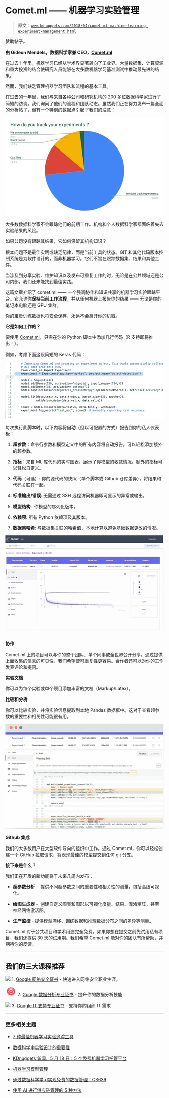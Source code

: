 # Comet.ml —— 机器学习实验管理

> 原文：[`www.kdnuggets.com/2018/04/comet-ml-machine-learning-experiment-management.html`](https://www.kdnuggets.com/2018/04/comet-ml-machine-learning-experiment-management.html)

赞助帖子。

**由 Gideon Mendels，数据科学家兼 CEO，[Comet.ml](https://www.comet.com/)**

在过去十年里，机器学习已经从学术界显著转向了工业界。大量数据集、计算资源和重大投资的结合使研究人员能够在大多数机器学习基准测试中推动最先进的结果。

然而，我们缺乏管理机器学习团队和流程的基本工具。

在过去的一年里，我们与来自各种公司和研究机构的 200 多位数据科学家进行了简短的访谈。我们询问了他们的流程和团队动态。虽然我们正在努力发布一篇全面的分析帖子，但有一个特别的数据点引起了我们的注意：

![Comet F1 Pie](img/d18877ba0320608364d5d52840b6e62e.png)

大多数数据科学家不会跟踪他们的前期工作。机构和个人数据科学家都面临着失去实验结果的风险。

如果公司没有跟踪其结果，它如何保留其机构知识？

根本问题不是最佳实践或缺乏纪律，而是当前工具的状态。GIT 和其他代码版本控制系统是为软件设计的，而非机器学习。它们不旨在跟踪数据集、结果和其他工件。

当涉及到分享实验、维护知识以及发布可重复工作的时，无论是在公共领域还是公司内部，我们还未能找到最佳实践。

这篇文章介绍了 comet.ml —— 一个强调协作和知识共享的机器学习实验跟踪平台。它允许你**保持当前工作流程**，并从任何机器上报告你的结果 —— 无论是你的笔记本电脑还是 GPU 集群。

你的宝贵训练数据也将安全保存，永远不会离开你的机器。

**它是如何工作的？**

要使用 [Comet.ml](https://www.comet.com/)，只需在你的 Python 脚本中添加几行代码（R 支持即将推出！）。

例如，考虑下面这段简短的 Keras 代码：

![Comet F3 code](img/09b885b2d3a80ef358fe0e1a5bd6fa11.png)

每次执行此脚本时，以下内容将**自动**（但以可配置的方式）报告到你的私人仪表板：

1.  **超参数**：命令行参数和模型定义中的所有内容将自动报告。可以轻松添加额外的超参数。

1.  **指标**：来自 ML 库代码的实时图表，展示了你模型的收敛情况。额外的指标可以轻松自定义。

1.  **代码**（可选）: 你的源代码的快照（单个脚本或 Github 仓库差异），将结果和代码关联在一起。

1.  **标准输出/错误**: 无需通过 SSH 远程访问机器即可显示的异常或输出。

1.  **模型结构**:  你模型的序列化版本。

1.  **依赖项**: 所有 Python 依赖项及其版本。

1.  **数据集哈希**: 与数据集关联的哈希值，本地计算以避免基础数据更改的情况。

![Comet F2 概述](img/9a7e396fb4f2960a9fac4954c05cef7b.png)

**协作**

Comet.ml 上的项目可以与你的整个团队、单个同事或全世界公开分享。通过提供上面收集的信息的可见性，我们希望使可重复性更容易。合作者还可以对你的工作发表评论和提问。

**实验文档**

你可以为每个实验或单个项目添加丰富的文档（Markup/Latex）。

**比较和分析**

你可以比较实验，并将实验信息提取到本地 Pandas 数据框中。这对于查看超参数的重要性和相关性可能很有用。

![Comet F4 比较](img/a42d11bdf16c1e80774cae25a788a2cc.png)

**Github 集成**

我们的大多数用户在大型软件导向的组织中工作。通过 Comet.ml，你可以轻松创建一个 GitHub 拉取请求，将表现最佳的模型提交到任何 git 分支。

**接下来是什么？**

我们正在开发的新功能将于未来几周内发布：

+   **超参数分析** -  提供不同超参数之间的重要性和相关性的测量，包括高级可视化。

+   **绘图生成器** -  创建自定义图表和图形以可视化度量、结果、混淆矩阵，甚至神经网络激活图。

+   **生产监控** - 提供模型漂移、训练数据和推理数据分布之间的差异等测量。

Comet.ml 对于公共项目和学术用途完全免费。如果你想在提交之前先试用私有项目，我们还提供 30 天的试用期。我们希望 Comet.ml 能对你的团队有所帮助，并期待你的反馈。

* * *

## 我们的三大课程推荐

![](img/0244c01ba9267c002ef39d4907e0b8fb.png) 1\. [Google 网络安全证书](https://www.kdnuggets.com/google-cybersecurity) - 快速进入网络安全职业生涯。

![](img/e225c49c3c91745821c8c0368bf04711.png) 2\. [Google 数据分析专业证书](https://www.kdnuggets.com/google-data-analytics) - 提升你的数据分析技能

![](img/0244c01ba9267c002ef39d4907e0b8fb.png) 3\. [Google IT 支持专业证书](https://www.kdnuggets.com/google-itsupport) - 支持你的组织 IT 需求

* * *

### 更多相关主题

+   [7 种最佳机器学习实验追踪工具](https://www.kdnuggets.com/2023/02/7-best-tools-machine-learning-experiment-tracking.html)

+   [数据科学中实验设计的重要性](https://www.kdnuggets.com/2022/08/importance-experiment-design-data-science.html)

+   [KDnuggets 新闻，5 月 18 日：5 个免费机器学习托管平台](https://www.kdnuggets.com/2022/n20.html)

+   [机器学习模型管理](https://www.kdnuggets.com/2022/07/machine-learning-model-management.html)

+   [通过数据科学学习实现免费的数据管理：CS639](https://www.kdnuggets.com/2023/01/free-data-management-data-science-learning-cs639.html)

+   [使用 AI 进行供应链管理的 5 种方法](https://www.kdnuggets.com/2022/02/5-ways-ai-supply-chain-management.html)
